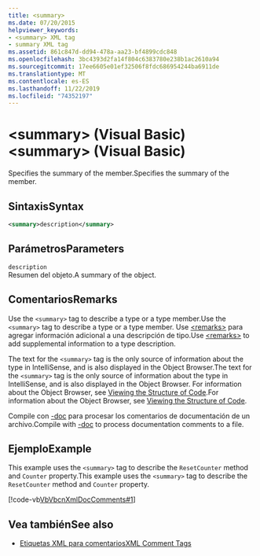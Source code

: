 ```yaml
---
title: <summary>
ms.date: 07/20/2015
helpviewer_keywords:
- <summary> XML tag
- summary XML tag
ms.assetid: 861c847d-dd94-478a-aa23-bf4899cdc848
ms.openlocfilehash: 3bc4393d2fa14f804c6383780e238b1ac2610a94
ms.sourcegitcommit: 17ee6605e01ef32506f8fdc686954244ba6911de
ms.translationtype: MT
ms.contentlocale: es-ES
ms.lasthandoff: 11/22/2019
ms.locfileid: "74352197"
---
```

# <a name="summary-visual-basic"></a><span data-ttu-id="364db-101">\<summary> (Visual Basic)</span><span class="sxs-lookup"><span data-stu-id="364db-101">\<summary> (Visual Basic)</span></span>
<span data-ttu-id="364db-102">Specifies the summary of the member.</span><span class="sxs-lookup"><span data-stu-id="364db-102">Specifies the summary of the member.</span></span>  
  
## <a name="syntax"></a><span data-ttu-id="364db-103">Sintaxis</span><span class="sxs-lookup"><span data-stu-id="364db-103">Syntax</span></span>  
  
```xml  
<summary>description</summary>  
```  
  
## <a name="parameters"></a><span data-ttu-id="364db-104">Parámetros</span><span class="sxs-lookup"><span data-stu-id="364db-104">Parameters</span></span>  
 `description`  
 <span data-ttu-id="364db-105">Resumen del objeto.</span><span class="sxs-lookup"><span data-stu-id="364db-105">A summary of the object.</span></span>  
  
## <a name="remarks"></a><span data-ttu-id="364db-106">Comentarios</span><span class="sxs-lookup"><span data-stu-id="364db-106">Remarks</span></span>  
 <span data-ttu-id="364db-107">Use the `<summary>` tag to describe a type or a type member.</span><span class="sxs-lookup"><span data-stu-id="364db-107">Use the `<summary>` tag to describe a type or a type member.</span></span> <span data-ttu-id="364db-108">Use [\<remarks>](../../../visual-basic/language-reference/xmldoc/remarks.md) para agregar información adicional a una descripción de tipo.</span><span class="sxs-lookup"><span data-stu-id="364db-108">Use [\<remarks>](../../../visual-basic/language-reference/xmldoc/remarks.md) to add supplemental information to a type description.</span></span>  
  
 <span data-ttu-id="364db-109">The text for the `<summary>` tag is the only source of information about the type in IntelliSense, and is also displayed in the Object Browser.</span><span class="sxs-lookup"><span data-stu-id="364db-109">The text for the `<summary>` tag is the only source of information about the type in IntelliSense, and is also displayed in the Object Browser.</span></span> <span data-ttu-id="364db-110">For information about the Object Browser, see [Viewing the Structure of Code](/visualstudio/ide/viewing-the-structure-of-code).</span><span class="sxs-lookup"><span data-stu-id="364db-110">For information about the Object Browser, see [Viewing the Structure of Code](/visualstudio/ide/viewing-the-structure-of-code).</span></span>  
  
 <span data-ttu-id="364db-111">Compile con [-doc](../../../visual-basic/reference/command-line-compiler/doc.md) para procesar los comentarios de documentación de un archivo.</span><span class="sxs-lookup"><span data-stu-id="364db-111">Compile with [-doc](../../../visual-basic/reference/command-line-compiler/doc.md) to process documentation comments to a file.</span></span>  
  
## <a name="example"></a><span data-ttu-id="364db-112">Ejemplo</span><span class="sxs-lookup"><span data-stu-id="364db-112">Example</span></span>  
 <span data-ttu-id="364db-113">This example uses the `<summary>` tag to describe the `ResetCounter` method and `Counter` property.</span><span class="sxs-lookup"><span data-stu-id="364db-113">This example uses the `<summary>` tag to describe the `ResetCounter` method and `Counter` property.</span></span>  
  
 [!code-vb[VbVbcnXmlDocComments#1](~/samples/snippets/visualbasic/VS_Snippets_VBCSharp/VbVbcnXmlDocComments/VB/Class1.vb#1)]  
  
## <a name="see-also"></a><span data-ttu-id="364db-114">Vea también</span><span class="sxs-lookup"><span data-stu-id="364db-114">See also</span></span>

- [<span data-ttu-id="364db-115">Etiquetas XML para comentarios</span><span class="sxs-lookup"><span data-stu-id="364db-115">XML Comment Tags</span></span>](../../../visual-basic/language-reference/xmldoc/index.md)
